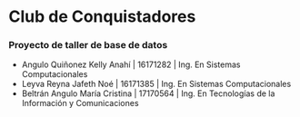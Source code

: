 # Club de Conquistadores 
### Proyecto de taller de base de datos

- Angulo Quiñonez Kelly Anahí | 16171282 | Ing. En Sistemas Computacionales
- Leyva Reyna Jafeth Noé | 16171385 | Ing. En Sistemas Computacionales
- Beltrán Angulo María Cristina | 17170564 | Ing. En Tecnologías de la Información y Comunicaciones
